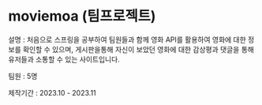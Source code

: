 # moviemoa (팀프로젝트)

설명 : 처음으로 스프링을 공부하여 팀원들과 함께 영화 API를 활용하여 영화에 대한 정보를 확인할 수 있으며, 
게시판을통해 자신이 보았던 영화에 대한 감상평과 댓글을 통해 유저들과 소통할 수 있는 사이트입니다.

팀원 : 5명

제작기간 : 2023.10 - 2023.11


